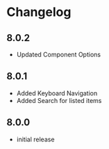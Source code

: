 # Changelog

## 8.0.2
- Updated Component Options

## 8.0.1
- Added Keyboard Navigation
- Added Search for listed items

## 8.0.0
- initial release